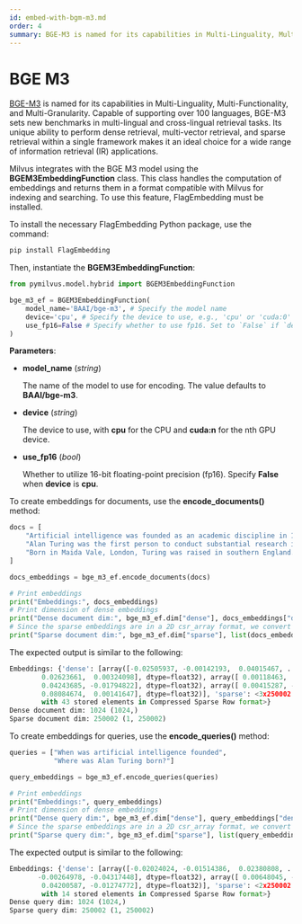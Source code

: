 ```yaml
---
id: embed-with-bgm-m3.md
order: 4
summary: BGE-M3 is named for its capabilities in Multi-Linguality, Multi-Functionality, and Multi-Granularity.
---
```


# BGE M3

[BGE-M3](https://arxiv.org/abs/2402.03216) is named for its capabilities in Multi-Linguality, Multi-Functionality, and Multi-Granularity. Capable of supporting over 100 languages, BGE-M3 sets new benchmarks in multi-lingual and cross-lingual retrieval tasks. Its unique ability to perform dense retrieval, multi-vector retrieval, and sparse retrieval within a single framework makes it an ideal choice for a wide range of information retrieval (IR) applications.

Milvus integrates with the BGE M3 model using the __BGEM3EmbeddingFunction__ class. This class handles the computation of embeddings and returns them in a format compatible with Milvus for indexing and searching. To use this feature, FlagEmbedding must be installed.

To install the necessary FlagEmbedding Python package, use the command:

```python
pip install FlagEmbedding
```

Then, instantiate the __BGEM3EmbeddingFunction__:

```python
from pymilvus.model.hybrid import BGEM3EmbeddingFunction

bge_m3_ef = BGEM3EmbeddingFunction(
    model_name='BAAI/bge-m3', # Specify the model name
    device='cpu', # Specify the device to use, e.g., 'cpu' or 'cuda:0'
    use_fp16=False # Specify whether to use fp16. Set to `False` if `device` is `cpu`.
)
```

__Parameters__:

- __model_name__ (_string_)

    The name of the model to use for encoding. The value defaults to __BAAI/bge-m3__.

- __device__ (_string_)

    The device to use, with __cpu__ for the CPU and __cuda:n__ for the nth GPU device.

- __use_fp16__ (_bool_)

    Whether to utilize 16-bit floating-point precision (fp16). Specify __False__ when __device__ is __cpu__.

To create embeddings for documents, use the __encode_documents()__ method:

```python
docs = [
    "Artificial intelligence was founded as an academic discipline in 1956.",
    "Alan Turing was the first person to conduct substantial research in AI.",
    "Born in Maida Vale, London, Turing was raised in southern England.",
]

docs_embeddings = bge_m3_ef.encode_documents(docs)

# Print embeddings
print("Embeddings:", docs_embeddings)
# Print dimension of dense embeddings
print("Dense document dim:", bge_m3_ef.dim["dense"], docs_embeddings["dense"][0].shape)
# Since the sparse embeddings are in a 2D csr_array format, we convert them to a list for easier manipulation.
print("Sparse document dim:", bge_m3_ef.dim["sparse"], list(docs_embeddings["sparse"])[0].shape)
```

The expected output is similar to the following:

```python
Embeddings: {'dense': [array([-0.02505937, -0.00142193,  0.04015467, ..., -0.02094924,
        0.02623661,  0.00324098], dtype=float32), array([ 0.00118463,  0.00649292, -0.00735763, ..., -0.01446293,
        0.04243685, -0.01794822], dtype=float32), array([ 0.00415287, -0.0101492 ,  0.0009811 , ..., -0.02559666,
        0.08084674,  0.00141647], dtype=float32)], 'sparse': <3x250002 sparse array of type '<class 'numpy.float32'>'
        with 43 stored elements in Compressed Sparse Row format>}
Dense document dim: 1024 (1024,)
Sparse document dim: 250002 (1, 250002)
```

To create embeddings for queries, use the __encode_queries()__ method:

```python
queries = ["When was artificial intelligence founded", 
           "Where was Alan Turing born?"]

query_embeddings = bge_m3_ef.encode_queries(queries)

# Print embeddings
print("Embeddings:", query_embeddings)
# Print dimension of dense embeddings
print("Dense query dim:", bge_m3_ef.dim["dense"], query_embeddings["dense"][0].shape)
# Since the sparse embeddings are in a 2D csr_array format, we convert them to a list for easier manipulation.
print("Sparse query dim:", bge_m3_ef.dim["sparse"], list(query_embeddings["sparse"])[0].shape)
```

The expected output is similar to the following:

```python
Embeddings: {'dense': [array([-0.02024024, -0.01514386,  0.02380808, ...,  0.00234648,
       -0.00264978, -0.04317448], dtype=float32), array([ 0.00648045, -0.0081542 , -0.02717067, ..., -0.00380103,
        0.04200587, -0.01274772], dtype=float32)], 'sparse': <2x250002 sparse array of type '<class 'numpy.float32'>'
        with 14 stored elements in Compressed Sparse Row format>}
Dense query dim: 1024 (1024,)
Sparse query dim: 250002 (1, 250002)
```
